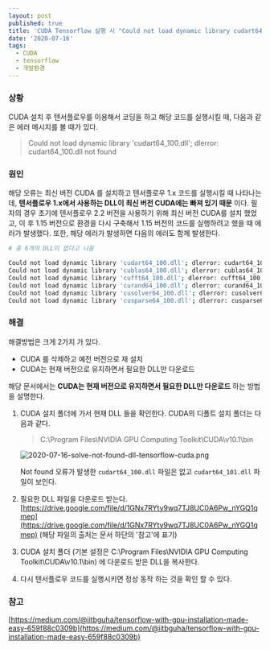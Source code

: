 ```yaml
---
layout: post
published: true
title: 'CUDA Tensorflow 실행 시 "Could not load dynamic library cudart64_100.dll; dlerror: cudart64_100.dll not found" 오류 해결'
date: '2020-07-16'
tags:
  - CUDA
  - tensorflow
  - 개발환경
---
```

### 상황

CUDA  설치 후 텐서플로우를 이용해서 코딩을 하고 해당 코드를 실행시킬 때, 다음과 같은 에러 메시지를 볼 때가 있다.

> Could not load dynamic library 'cudart64_100.dll'; dlerror: cudart64_100.dll not found

### 원인

해당 오류는 최신 버전 CUDA 를 설치하고 텐서플로우 1.x 코드를 실행시킬 때 나타나는데, **텐서플로우 1.x에서 사용하는 DLL이 최신 버전 CUDA에는 빠져 있기 때문** 이다. 필자의 경우 초기에 텐서플로우 2.2 버전을 사용하기 위해 최신 버전 CUDA를 설치 했었고, 이 후 1.15 버전으로 환경을 다시 구축해서 1.15 버전의 코드를 실행하려고 했을 때 에러가 발생했다. 또한, 해당 에러가 발생하면 다음의 에러도 함께 발생한다.

```bash
# 총 6개의 DLL이 없다고 나옴

Could not load dynamic library 'cudart64_100.dll'; dlerror: cudart64_100.dll not found
Could not load dynamic library 'cublas64_100.dll'; dlerror: cublas64_100.dll not found
Could not load dynamic library 'cufft64_100.dll'; dlerror: cufft64_100.dll not found
Could not load dynamic library 'curand64_100.dll'; dlerror: curand64_100.dll not found
Could not load dynamic library 'cusolver64_100.dll'; dlerror: cusolver64_100.dll not found
Could not load dynamic library 'cusparse64_100.dll'; dlerror: cusparse64_100.dll not found
```

### 해결

해결방법은 크게 2가지 가 있다.

- CUDA 를 삭제하고 예전 버전으로 재 설치
- CUDA는 현재 버전으로 유지하면서 필요한 DLL만 다운로드

해당 문서에서는 **CUDA는 현재 버전으로 유지하면서 필요한 DLL만 다운로드** 하는 방법을 설명한다.

1. CUDA 설치 폴더에 가서 현재 DLL 들을 확인한다. CUDA의 디폴트 설치 폴더는 다음과 같다.

    > C:\Program Files\NVIDIA GPU Computing Toolkit\CUDA\v10.1\bin

    ![2020-07-16-solve-not-found-dll-tensorflow-cuda.png]({{site.baseurl}}/assets/img/post_included/2020-07-16-solve-not-found-dll-tensorflow-cuda.png)

    Not found 오류가 발생한 `cudart64_100.dll` 파일은 없고 `cudart64_101.dll` 파일이 보인다.

2. 필요한 DLL 파일을 다운로드 받는다.
    [https://drive.google.com/file/d/1GNx7RYty9wq7TJ8UC0A6Pw_nYGQ1qmep](https://drive.google.com/file/d/1GNx7RYty9wq7TJ8UC0A6Pw_nYGQ1qmep) (해당 파일의 출처는 문서 하단의 '참고'에 표기)    

3. CUDA 설치 폴더 (기본 설정은 C:\Program Files\NVIDIA GPU Computing Toolkit\CUDA\v10.1\bin) 에 다운로드 받은 DLL을 복사한다.

4. 다시 텐서플로우 코드를 실행시키면 정상 동작 하는 것을 확인 할 수 있다.

### 참고

[https://medium.com/@iitbguha/tensorflow-with-gpu-installation-made-easy-659f88c0309b](https://medium.com/@iitbguha/tensorflow-with-gpu-installation-made-easy-659f88c0309b)
